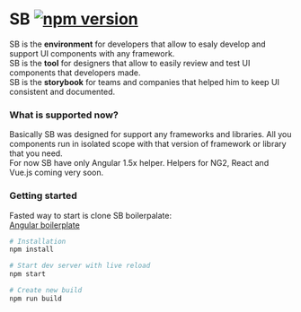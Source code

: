 # SB [![npm version](https://badge.fury.io/js/ui-storybook.svg)](https://badge.fury.io/js/ui-storybook)
SB is the **environment** for developers that allow to esaly develop and support UI components with any framework.  
SB is the **tool** for designers that allow to easily review and test UI components that developers made.  
SB is the **storybook** for teams and companies that helped him to keep UI consistent and documented.

### What is supported now?
Basically SB was designed for support any frameworks and libraries. All you components run in isolated scope with that version of framework or library that you need.  
For now SB have only Angular 1.5x helper. Helpers for NG2, React and Vue.js coming very soon.

### Getting started
Fasted way to start is clone SB boilerpalate:  
[Angular boilerplate](https://github.com/ui-storybook/sb-angular-boilerplate)

```bash
# Installation
npm install

# Start dev server with live reload  
npm start

# Create new build
npm run build
```

